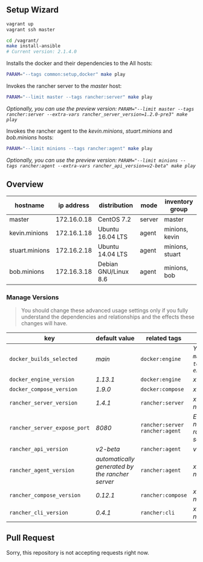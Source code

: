 ## Setup Wizard
```sh
vagrant up
vagrant ssh master

cd /vagrant/
make install-ansible
# Current version: 2.1.4.0
```

Installs the docker and their dependencies to the All hosts:
```sh
PARAM="--tags common:setup,docker" make play
```

Invokes the rancher server to the *master* host:
```sh
PARAM="--limit master --tags rancher:server" make play
```
*Optionally, you can use the preview version: `PARAM="--limit master --tags rancher:server --extra-vars rancher_server_version=1.2.0-pre3" make play`*

Invokes the rancher agent to the *kevin.minions*, *stuart.minions* and *bob.minions* hosts:
```sh
PARAM="--limit minions --tags rancher:agent" make play
```
*Optionally, you can use the preview version: `PARAM="--limit minions --tags rancher:agent --extra-vars rancher_api_version=v2-beta" make play`*

## Overview
| hostname | ip address | distribution | mode | inventory group |
| --- | --- | --- | --- | --- |
| master | 172.16.0.18 | CentOS 7.2 | server | master |
| kevin.minions | 172.16.1.18 | Ubuntu 16.04 LTS | agent | minions, kevin |
| stuart.minions | 172.16.2.18 | Ubuntu 14.04 LTS | agent | minions, stuart |
| bob.minions | 172.16.3.18 | Debian GNU/Linux 8.6 | agent | minions, bob |

### Manage Versions
> You should change these advanced usage settings only if you fully understand the dependencies and relationships and the effects these changes will have.

| key | default value | related tags | note |
| --- | --- | --- | --- |
| `docker_builds_selected` | *main* | `docker:engine` | *You can set `main`, `testing` and `experimental`* |
| `docker_engine_version` | *1.13.1* | `docker:engine` | *x.x.x* |
| `docker_compose_version` | *1.9.0* | `docker:compose` | *x.x.x* |
| `rancher_server_version` | *1.4.1* | `rancher:server` | *x.x.x (with no leading `v`)* |
| `rancher_server_expose_port` | *8080* | `rancher:server` `rancher:agent` | *External Port number for rancher server* |
| `rancher_api_version` | *v2-beta* | `rancher:agent` | *v1*, *v2-beta* |
| `rancher_agent_version` | *automatically generated by the rancher server* | `rancher:agent` | *x.x.x (with no leading `v`)* |
| `rancher_compose_version` | *0.12.1* | `rancher:compose` | *x.x.x (with no leading `v`)* |
| `rancher_cli_version` | *0.4.1* | `rancher:cli` | *x.x.x (with no leading `v`)* |

## Pull Request
Sorry, this repository is not accepting requests right now.